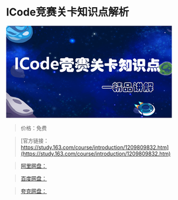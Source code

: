 # ICode竞赛关卡知识点解析

![img](../../../assets/study163/free/8b3c6a73e1ac4d41b666b09e1fc353d1.png)

> 价格：免费

> [官方链接：https://study.163.com/course/introduction/1209809832.htm](https://study.163.com/course/introduction/1209809832.htm)

> [阿里网盘：]()

> [百度网盘：]()

> [夸克网盘：]()
